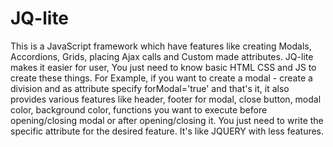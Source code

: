 # JQ-lite
This is a JavaScript framework which have features like creating Modals, Accordions, Grids, placing Ajax calls and Custom made attributes. JQ-lite makes it easier for user, You just need to know basic HTML CSS and JS to create these things.
For Example, if you want to create a modal - 
create a division and as attribute specify forModal='true' and that's it, it also provides various features like header, footer for modal, close button, modal color, background color, functions you want to execute before opening/closing modal or after opening/closing it. You just need to write the specific attribute for the desired feature. It's like JQUERY with less features.
